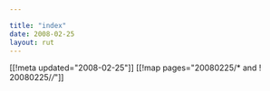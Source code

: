 ```yaml
---

title: "index"
date: 2008-02-25
layout: rut
---
```


[[!meta updated="2008-02-25"]]
[[!map pages="20080225/* and ! 20080225/*/*"]]
